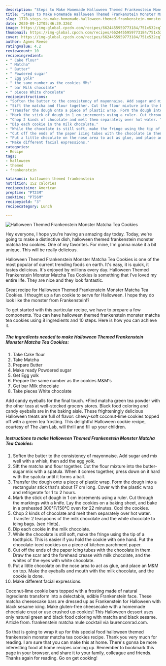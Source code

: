 ```yaml
---
description: "Steps to Make Homemade Halloween Themed Frankenstein Monster Matcha Tea Cookies"
title: "Steps to Make Homemade Halloween Themed Frankenstein Monster Matcha Tea Cookies"
slug: 1770-steps-to-make-homemade-halloween-themed-frankenstein-monster-matcha-tea-cookies
date: 2020-09-12T05:46:39.326Z
image: https://img-global.cpcdn.com/recipes/6624455959773184/751x532cq70/halloween-themed-frankenstein-monster-matcha-tea-cookies-recipe-main-photo.jpg
thumbnail: https://img-global.cpcdn.com/recipes/6624455959773184/751x532cq70/halloween-themed-frankenstein-monster-matcha-tea-cookies-recipe-main-photo.jpg
cover: https://img-global.cpcdn.com/recipes/6624455959773184/751x532cq70/halloween-themed-frankenstein-monster-matcha-tea-cookies-recipe-main-photo.jpg
author: Agnes Reese
ratingvalue: 4.2
reviewcount: 10
recipeingredient:
- " Cake flour"
- " Matcha"
- " Butter"
- " Powdered sugar"
- " Egg yolk"
- " the same number as the cookies MMs"
- " bar Milk chocolate"
- " pieces White chocolate"
recipeinstructions:
- "Soften the butter to the consistency of mayonnaise. Add sugar and mix well with a whisk, then add the egg yolk."
- "Sift the matcha and flour together. Cut the flour mixture into the butter-sugar mix with a spatula. When it comes together, press down on it hard with the spatula until it forms a ball."
- "Transfer the dough onto a piece of plastic wrap. Form the dough into a rectangular stick that&#39;s about 17 cm long. Cover with the plastic wrap and refrigerate for 1 to 2 hours."
- "Mark the stick of dough in 1 cm increments using a ruler. Cut through the markings with a knife. Lay the cookies on a baking sheet, and bake in a preheated 300°F/150°C oven for 22 minutes. Cool the cookies."
- "Chop 2 kinds of chocolate and melt them separately over hot water. Transfer 2 teaspoons of the milk chocolate and the white chocolate to icing bags. (see Hints)."
- "Dip each cookie in the milk chocolate."
- "While the chocolate is still soft, make the fringe using the tip of a toothpick. This is easier if you hold the cookie with one hand. Put the chocolate-iced cookies on a piece of kitchen parchment paper."
- "Cut off the ends of the paper icing tubes with the chocolate in them. Draw the scar and the forehead crease with milk chocolate, and the whites of the eyes with white chocolate."
- "Put a little chocolate on the nose area to act as glue, and place an M&amp;M on top. Make the eyeballs and mouth with the milk chocolate, and the cookie is done."
- "Make different facial expressions."
categories:
- Recipe
tags:
- halloween
- themed
- frankenstein

katakunci: halloween themed frankenstein 
nutrition: 152 calories
recipecuisine: American
preptime: "PT23M"
cooktime: "PT56M"
recipeyield: "3"
recipecategory: Lunch

---
```



![Halloween Themed Frankenstein Monster Matcha Tea Cookies](https://img-global.cpcdn.com/recipes/6624455959773184/751x532cq70/halloween-themed-frankenstein-monster-matcha-tea-cookies-recipe-main-photo.jpg)

Hey everyone, I hope you're having an amazing day today. Today, we're going to make a distinctive dish, halloween themed frankenstein monster matcha tea cookies. One of my favorites. For mine, I'm gonna make it a bit unique. This will be really delicious.

Halloween Themed Frankenstein Monster Matcha Tea Cookies is one of the most popular of current trending foods on earth. It's easy, it is quick, it tastes delicious. It's enjoyed by millions every day. Halloween Themed Frankenstein Monster Matcha Tea Cookies is something that I've loved my entire life. They are nice and they look fantastic.

Great recipe for Halloween Themed Frankenstein Monster Matcha Tea Cookies. I thought up a fun cookie to serve for Halloween. I hope they do look like the monster from Frankenstein!?


To get started with this particular recipe, we have to prepare a few components. You can have halloween themed frankenstein monster matcha tea cookies using 8 ingredients and 10 steps. Here is how you can achieve it.

<!--inarticleads1-->

##### The ingredients needed to make Halloween Themed Frankenstein Monster Matcha Tea Cookies:

1. Take  Cake flour
1. Take  Matcha
1. Prepare  Butter
1. Make ready  Powdered sugar
1. Get  Egg yolk
1. Prepare  the same number as the cookies M&amp;M&#39;s
1. Get  bar Milk chocolate
1. Take  pieces White chocolate


Add candy eyeballs for the final touch. *Find matcha green tea powder with the other teas at well-stocked grocery stores. Black food coloring and candy eyeballs are in the baking aisle. These frighteningly delicious Halloween treats are full of flavor: chewy-soft coconut-lime cookies topped off with a green tea frosting. This delightful Halloween cookie recipe, courtesy of The Jam Lab, will thrill and fill up your children. 

<!--inarticleads2-->

##### Instructions to make Halloween Themed Frankenstein Monster Matcha Tea Cookies:

1. Soften the butter to the consistency of mayonnaise. Add sugar and mix well with a whisk, then add the egg yolk.
1. Sift the matcha and flour together. Cut the flour mixture into the butter-sugar mix with a spatula. When it comes together, press down on it hard with the spatula until it forms a ball.
1. Transfer the dough onto a piece of plastic wrap. Form the dough into a rectangular stick that&#39;s about 17 cm long. Cover with the plastic wrap and refrigerate for 1 to 2 hours.
1. Mark the stick of dough in 1 cm increments using a ruler. Cut through the markings with a knife. Lay the cookies on a baking sheet, and bake in a preheated 300°F/150°C oven for 22 minutes. Cool the cookies.
1. Chop 2 kinds of chocolate and melt them separately over hot water. Transfer 2 teaspoons of the milk chocolate and the white chocolate to icing bags. (see Hints).
1. Dip each cookie in the milk chocolate.
1. While the chocolate is still soft, make the fringe using the tip of a toothpick. This is easier if you hold the cookie with one hand. Put the chocolate-iced cookies on a piece of kitchen parchment paper.
1. Cut off the ends of the paper icing tubes with the chocolate in them. Draw the scar and the forehead crease with milk chocolate, and the whites of the eyes with white chocolate.
1. Put a little chocolate on the nose area to act as glue, and place an M&amp;M on top. Make the eyeballs and mouth with the milk chocolate, and the cookie is done.
1. Make different facial expressions.


Coconut-lime cookie bars topped with a frosting made of natural ingredients transform into a delectable, edible Frankenstein face. These matcha cheesecake bars are dressed up as Frankenstein for Halloween with black sesame icing. Make gluten-free cheesecake with a homemade chocolate crust or use crushed up cookies! This Halloween dessert uses only natural green and black food coloring with matcha and black sesame. Article from. frankenstein matcha mule cocktail via laurenconrad.com. 

So that is going to wrap it up for this special food halloween themed frankenstein monster matcha tea cookies recipe. Thank you very much for reading. I am sure that you can make this at home. There's gonna be more interesting food at home recipes coming up. Remember to bookmark this page in your browser, and share it to your family, colleague and friends. Thanks again for reading. Go on get cooking!
